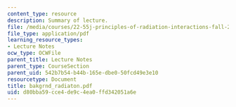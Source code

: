 ```yaml
---
content_type: resource
description: Summary of lecture.
file: /media/courses/22-55j-principles-of-radiation-interactions-fall-2004/d80bba59cce4de9c4ea0ffd342051a6e_bakgrnd_radiaton.pdf
file_type: application/pdf
learning_resource_types:
- Lecture Notes
ocw_type: OCWFile
parent_title: Lecture Notes
parent_type: CourseSection
parent_uid: 542b7b54-b44b-165e-dbe0-50fcd49e3e10
resourcetype: Document
title: bakgrnd_radiaton.pdf
uid: d80bba59-cce4-de9c-4ea0-ffd342051a6e
---
```

